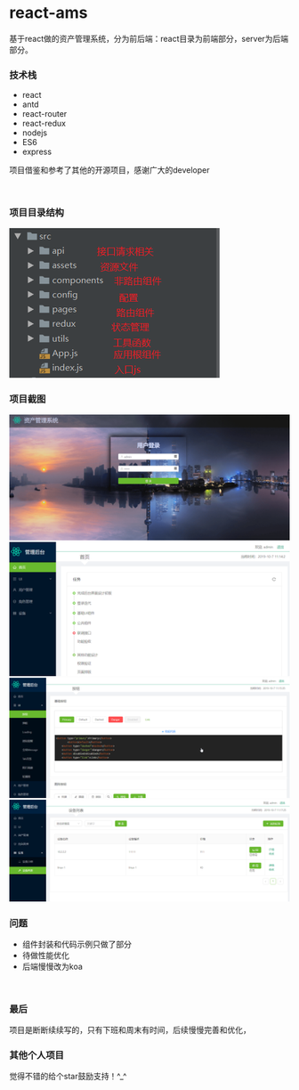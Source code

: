 # react-ams
基于react做的资产管理系统，分为前后端：react目录为前端部分，server为后端部分。

### 技术栈
 - react
 - antd
 - react-router
 - react-redux
 - nodejs
 - ES6
 - express

项目借鉴和参考了其他的开源项目，感谢广大的developer

<br/>

### 项目目录结构

<img src="https://github.com/scalerone/image-store/blob/master/react-ams/directory.png?raw=true"/>  
<br/>

### 项目截图

<img src="https://github.com/scalerone/image-store/blob/master/react-ams/01.png?raw=true"/>  

<img src="https://github.com/scalerone/image-store/blob/master/react-ams/02.png?raw=true"/>  

<img src="https://github.com/scalerone/image-store/blob/master/react-ams/03.png?raw=true"/>  

<img src="https://github.com/scalerone/image-store/blob/master/react-ams/04.png?raw=true"/>  
<br/>

### 问题
 - 组件封装和代码示例只做了部分 
 - 待做性能优化
 - 后端慢慢改为koa

<br/>

### 最后
项目是断断续续写的，只有下班和周末有时间，后续慢慢完善和优化，
### 其他个人项目

觉得不错的给个star鼓励支持！^_^